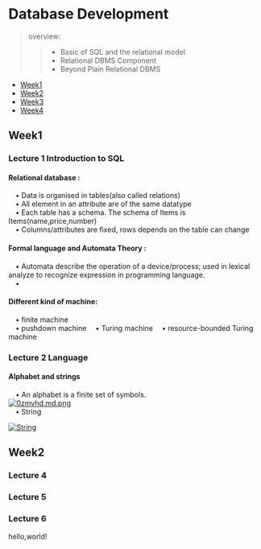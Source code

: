 # Database Development 

> overview:  
>> - Basic of SQL and the relational model  
>> - Relational DBMS Component  
>> - Beyond Plain Relational DBMS  


* [Week1](#1)
* [Week2](#2)
* [Week3](#3)
* [Week4](#4)



<h2 id="1">Week1</h2>

### Lecture 1  Introduction to SQL  
#### Relational database :
&#8195;• Data is organised in tables(also called relations)  
&#8195;• All element in an attribute are of the same datatype  
&#8195;• Each table has a schema. The schema of Items is Items(name,price,number)  
&#8195;• Columns/attributes are fixed, rows depends on the table can change  


#### Formal language and Automata Theory :
&#8195;• Automata describe the operation of a device/process; used in lexical analyze to recognize expression in programming language.  
&#8195;• 

#### Different kind of machine:
&#8195;• finite machine  
&#8195;• pushdown machine 
&#8195;• Turing machine 
&#8195;• resource-bounded Turing machine  

### Lecture 2  Language
#### Alphabet and strings
&#8195;• An alphabet is a finite set of symbols.  
[![0zmvhd.md.png](https://s1.ax1x.com/2020/10/19/0zmvhd.md.png)](https://imgchr.com/i/0zmvhd)  
&#8195;• String  

[![String](https://s1.ax1x.com/2020/10/19/0zeJZF.md.png)](https://imgchr.com/i/0zeJZF)  




<h2 id="2">Week2</h2>  

### Lecture 4  

### Lecture 5  

### Lecture 6  
hello,world!  


